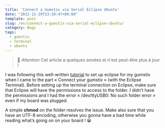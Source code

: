 ```yaml
---
title: 'Connect a Gumstix via Serial Eclipse Ubuntu'
date: "2012-11-29T23:10:47+00:00"
template: post
slug: /en/connect-a-gumstix-via-serial-eclipse-ubuntu/
category: Bugs
tags:
  - gumstix
  - terminal
  - ubuntu
---
```


> 👴 _Attention_ Cet article a quelques années et n'est peut-être plus à jour !

I was following this well-written <a href="http://wiki.gumstix.org/index.php?title=Eclipse_on_Gumstix_for_new_users" target="_blank">tutorial</a> to set up eclipse for my gumstix when I came to the part « Connect your gumstix » (with the Eclipse Terminal). Before setting up the terminal connection on Eclipse, make sure that Eclipse will have the permissions to access to the folder. I didn&rsquo;t have the permissions and I had the error « /dev/ttyUSB0: No such folder error » even if my board was plugged.
  
A simple **chmod** on the folder resolves the issue. Make also sure that you have an UTF-8 encoding, otherwise you gonna have a bad time while reading what&rsquo;s going on on your board ! 😀

